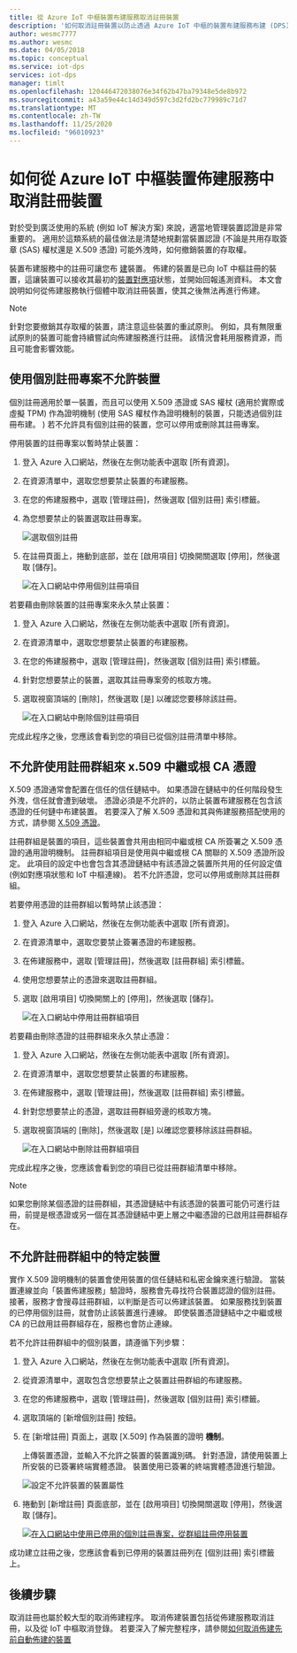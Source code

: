 ```yaml
---
title: 從 Azure IoT 中樞裝置布建服務取消註冊裝置
description: '如何取消註冊裝置以防止透過 Azure IoT 中樞的裝置布建服務布建 (DPS) '
author: wesmc7777
ms.author: wesmc
ms.date: 04/05/2018
ms.topic: conceptual
ms.service: iot-dps
services: iot-dps
manager: timlt
ms.openlocfilehash: 120446472038076e34f62b47ba79348e5de8b972
ms.sourcegitcommit: a43a59e44c14d349d597c3d2fd2bc779989c71d7
ms.translationtype: MT
ms.contentlocale: zh-TW
ms.lasthandoff: 11/25/2020
ms.locfileid: "96010923"
---
```

# <a name="how-to-disenroll-a-device-from-azure-iot-hub-device-provisioning-service"></a>如何從 Azure IoT 中樞裝置佈建服務中取消註冊裝置

對於受到廣泛使用的系統 (例如 IoT 解決方案) 來說，適當地管理裝置認證是非常重要的。 適用於這類系統的最佳做法是清楚地規劃當裝置認證 (不論是共用存取簽章 (SAS) 權杖還是 X.509 憑證) 可能外洩時，如何撤銷裝置的存取權。 

裝置布建服務中的註冊可讓您布 [建](about-iot-dps.md#provisioning-process)裝置。 佈建的裝置是已向 IoT 中樞註冊的裝置，這讓裝置可以接收其最初的[裝置對應項](~/articles/iot-hub/iot-hub-devguide-device-twins.md)狀態，並開始回報遙測資料。 本文會說明如何從佈建服務執行個體中取消註冊裝置，使其之後無法再進行佈建。

> [!NOTE] 
> 針對您要撤銷其存取權的裝置，請注意這些裝置的重試原則。 例如，具有無限重試原則的裝置可能會持續嘗試向佈建服務進行註冊。 該情況會耗用服務資源，而且可能會影響效能。

## <a name="disallow-devices-by-using-an-individual-enrollment-entry"></a>使用個別註冊專案不允許裝置

個別註冊適用於單一裝置，而且可以使用 X.509 憑證或 SAS 權杖 (適用於實際或虛擬 TPM) 作為證明機制  (使用 SAS 權杖作為證明機制的裝置，只能透過個別註冊布建。 ) 若不允許具有個別註冊的裝置，您可以停用或刪除其註冊專案。 

停用裝置的註冊專案以暫時禁止裝置： 

1. 登入 Azure 入口網站，然後在左側功能表中選取 [所有資源]。
2. 在資源清單中，選取您想要禁止裝置的布建服務。
3. 在您的佈建服務中，選取 [管理註冊]，然後選取 [個別註冊] 索引標籤。
4. 為您想要禁止的裝置選取註冊專案。 

    ![選取個別註冊](./media/how-to-revoke-device-access-portal/select-individual-enrollment.png)

5. 在註冊頁面上，捲動到底部，並在 [啟用項目] 切換開關選取 [停用]，然後選取 [儲存]。  

   ![在入口網站中停用個別註冊項目](./media/how-to-revoke-device-access-portal/disable-individual-enrollment.png)

若要藉由刪除裝置的註冊專案來永久禁止裝置：

1. 登入 Azure 入口網站，然後在左側功能表中選取 [所有資源]。
2. 在資源清單中，選取您想要禁止裝置的布建服務。
3. 在您的佈建服務中，選取 [管理註冊]，然後選取 [個別註冊] 索引標籤。
4. 針對您想要禁止的裝置，選取其註冊專案旁的核取方塊。 
5. 選取視窗頂端的 [刪除]，然後選取 [是] 以確認您要移除該註冊。 

   ![在入口網站中刪除個別註冊項目](./media/how-to-revoke-device-access-portal/delete-individual-enrollment.png)


完成此程序之後，您應該會看到您的項目已從個別註冊清單中移除。  

## <a name="disallow-an-x509-intermediate-or-root-ca-certificate-by-using-an-enrollment-group"></a>不允許使用註冊群組來 x.509 中繼或根 CA 憑證

X.509 憑證通常會配置在信任的信任鏈結中。 如果憑證在鏈結中的任何階段發生外洩，信任就會遭到破壞。 憑證必須是不允許的，以防止裝置布建服務在包含該憑證的任何鏈中布建裝置。 若要深入了解 X.509 憑證和其與佈建服務搭配使用的方式，請參閱 [X.509 憑證](./concepts-x509-attestation.md#x509-certificates)。 

註冊群組是裝置的項目，這些裝置會共用由相同中繼或根 CA 所簽署之 X.509 憑證的通用證明機制。 註冊群組項目是使用與中繼或根 CA 關聯的 X.509 憑證所設定。 此項目的設定中也會包含其憑證鏈結中有該憑證之裝置所共用的任何設定值 (例如對應項狀態和 IoT 中樞連線)。 若不允許憑證，您可以停用或刪除其註冊群組。

若要停用憑證的註冊群組以暫時禁止該憑證： 

1. 登入 Azure 入口網站，然後在左側功能表中選取 [所有資源]。
2. 在資源清單中，選取您要禁止簽署憑證的布建服務。
3. 在佈建服務中，選取 [管理註冊]，然後選取 [註冊群組] 索引標籤。
4. 使用您想要禁止的憑證來選取註冊群組。
5. 選取 [啟用項目] 切換開關上的 [停用]，然後選取 [儲存]。  

   ![在入口網站中停用註冊群組項目](./media/how-to-revoke-device-access-portal/disable-enrollment-group.png)

    
若要藉由刪除憑證的註冊群組來永久禁止憑證：

1. 登入 Azure 入口網站，然後在左側功能表中選取 [所有資源]。
2. 在資源清單中，選取您想要禁止裝置的布建服務。
3. 在佈建服務中，選取 [管理註冊]，然後選取 [註冊群組] 索引標籤。
4. 針對您想要禁止的憑證，選取註冊群組旁邊的核取方塊。 
5. 選取視窗頂端的 [刪除]，然後選取 [是] 以確認您要移除該註冊群組。 

   ![在入口網站中刪除註冊群組項目](./media/how-to-revoke-device-access-portal/delete-enrollment-group.png)

完成此程序之後，您應該會看到您的項目已從註冊群組清單中移除。  

> [!NOTE]
> 如果您刪除某個憑證的註冊群組，其憑證鏈結中有該憑證的裝置可能仍可進行註冊，前提是根憑證或另一個在其憑證鏈結中更上層之中繼憑證的已啟用註冊群組存在。

## <a name="disallow-specific-devices-in-an-enrollment-group"></a>不允許註冊群組中的特定裝置

實作 X.509 證明機制的裝置會使用裝置的信任鏈結和私密金鑰來進行驗證。 當裝置連線並向「裝置佈建服務」驗證時，服務會先尋找符合裝置認證的個別註冊。 接著，服務才會搜尋註冊群組，以判斷是否可以佈建該裝置。 如果服務找到裝置的已停用個別註冊，就會防止該裝置進行連線。 即使裝置憑證鏈結中之中繼或根 CA 的已啟用註冊群組存在，服務也會防止連線。 

若不允許註冊群組中的個別裝置，請遵循下列步驟：

1. 登入 Azure 入口網站，然後在左側功能表中選取 [所有資源]。
2. 從資源清單中，選取包含您想要禁止之裝置註冊群組的布建服務。
3. 在您的佈建服務中，選取 [管理註冊]，然後選取 [個別註冊] 索引標籤。
4. 選取頂端的 [新增個別註冊] 按鈕。 
5. 在 [新增註冊] 頁面上，選取 [X.509] 作為裝置的證明 **機制**。

    上傳裝置憑證，並輸入不允許之裝置的裝置識別碼。 針對憑證，請使用裝置上所安裝的已簽署終端實體憑證。 裝置使用已簽署的終端實體憑證進行驗證。

    ![設定不允許裝置的裝置屬性](./media/how-to-revoke-device-access-portal/disable-individual-enrollment-in-enrollment-group-1.png)

6. 捲動到 [新增註冊] 頁面底部，並在 [啟用項目] 切換開關選取 [停用]，然後選取 [儲存]。 

    [![在入口網站中使用已停用的個別註冊專案，從群組註冊停用裝置](./media/how-to-revoke-device-access-portal/disable-individual-enrollment-in-enrollment-group.png)](./media/how-to-revoke-device-access-portal/disable-individual-enrollment-in-enrollment-group.png#lightbox)

成功建立註冊之後，您應該會看到已停用的裝置註冊列在 [個別註冊] 索引標籤上。 

## <a name="next-steps"></a>後續步驟

取消註冊也屬於較大型的取消佈建程序。 取消佈建裝置包括從佈建服務取消註冊，以及從 IoT 中樞取消登錄。 若要深入了解完整程序，請參閱[如何取消佈建先前自動佈建的裝置](how-to-unprovision-devices.md)